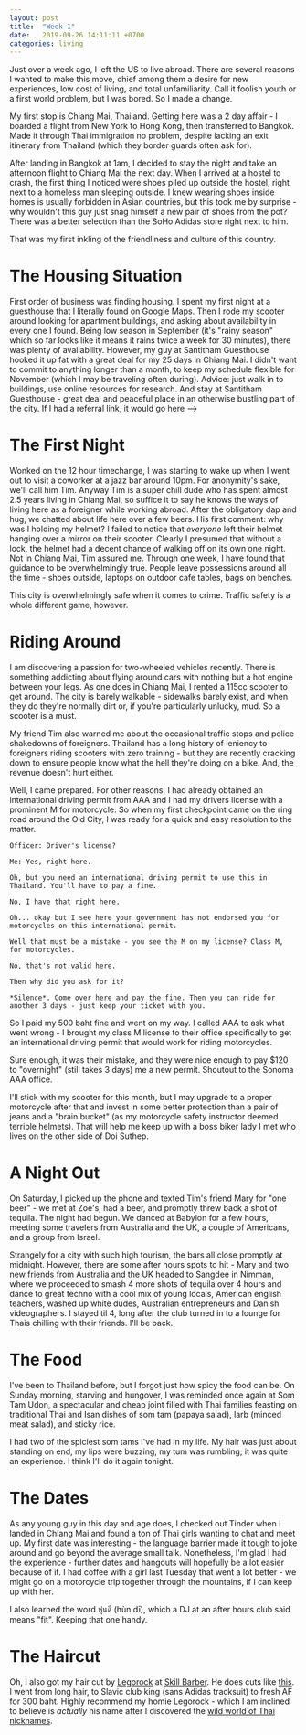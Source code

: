 ```yaml
---
layout: post
title:  "Week 1"
date:   2019-09-26 14:11:11 +0700
categories: living
---
```

Just over a week ago, I left the US to live abroad. There are several reasons I wanted to make this move, chief among them a desire for new experiences, low cost of living, and total unfamiliarity. Call it foolish youth or a first world problem, but I was bored. So I made a change. 

My first stop is Chiang Mai, Thailand. Getting here was a 2 day affair - I boarded a flight from New York to Hong Kong, then transferred to Bangkok. Made it through Thai immigration no problem, despite lacking an exit itinerary from Thailand (which they border guards often ask for). 

After landing in Bangkok at 1am, I decided to stay the night and take an afternoon flight to Chiang Mai the next day. When I arrived at a hostel to crash, the first thing I noticed were shoes piled up outside the hostel, right next to a homeless man sleeping outside. I knew wearing shoes inside homes is usually forbidden in Asian countries, but this took me by surprise - why wouldn't this guy just snag himself a new pair of shoes from the pot? There was a better selection than the SoHo Adidas store right next to him. 

That was my first inkling of the friendliness and culture of this country. 

The Housing Situation
======

First order of business was finding housing. I spent my first night at a guesthouse that I literally found on Google Maps. Then I rode my scooter around looking for apartment buildings, and asking about availability in every one I found. Being low season in September (it's "rainy season" which so far looks like it means it rains twice a week for 30 minutes), there was plenty of availability. However, my guy at Santitham Guesthouse hooked it up fat with a great deal for my 25 days in Chiang Mai. I didn't want to commit to anything longer than a month, to keep my schedule flexible for November (which I may be traveling often during). Advice: just walk in to buildings, use online resources for research. And stay at Santitham Guesthouse - great deal and peaceful place in an otherwise bustling part of the city. If I had a referral link, it would go here --> 

The First Night
======

Wonked on the 12 hour timechange, I was starting to wake up when I went out to visit a coworker at a jazz bar around 10pm. For anonymity's sake, we'll call him Tim. Anyway Tim is a super chill dude who has spent almost 2.5 years living in Chiang Mai, so suffice it to say he knows the ways of living here as a foreigner while working abroad. After the obligatory dap and hug, we chatted about life here over a few beers. His first comment: why was I holding my helmet? I failed to notice that _everyone_ left their helmet hanging over a mirror on their scooter. Clearly I presumed that without a lock, the helmet had a decent chance of walking off on its own one night. Not in Chiang Mai, Tim assured me. Through one week, I have found that guidance to be overwhelmingly true. People leave possessions around all the time - shoes outside, laptops on outdoor cafe tables, bags on benches. 

 This city is overwhelmingly safe when it comes to crime. Traffic safety is a whole different game, however. 

Riding Around
======

I am discovering a passion for two-wheeled vehicles recently. There is something addicting about flying around cars with nothing but a hot engine between your legs. As one does in Chiang Mai, I rented a 115cc scooter to get around. The city is barely walkable - sidewalks barely exist, and when they do they're normally dirt or, if you're particularly unlucky, mud. So a scooter is a must. 

My friend Tim also warned me about the occasional traffic stops and police shakedowns of foreigners. Thailand has a long history of leniency to foreigners riding scooters with zero training - but they are recently cracking down to ensure people know what the hell they're doing on a bike. And, the revenue doesn't hurt either. 

Well, I came prepared. For other reasons, I had already obtained an international driving permit from AAA and I had my drivers license with a prominent M for motorcycle. So when my first checkpoint came on the ring road around the Old City, I was ready for a quick and easy resolution to the matter. 

    Officer: Driver's license?

    Me: Yes, right here. 

    Oh, but you need an international driving permit to use this in Thailand. You'll have to pay a fine. 

    No, I have that right here. 

    Oh... okay but I see here your government has not endorsed you for motorcycles on this international permit. 

    Well that must be a mistake - you see the M on my license? Class M, for motorcycles.

    No, that's not valid here. 

    Then why did you ask for it? 

    *Silence*. Come over here and pay the fine. Then you can ride for another 3 days - just keep your ticket with you. 

So I paid my 500 baht fine and went on my way. I called AAA to ask what went wrong - I brought my class M license to their office specifically to get an international driving permit that would work for riding motorcycles. 

Sure enough, it was their mistake, and they were nice enough to pay $120 to "overnight" (still takes 3 days) me a new permit. Shoutout to the Sonoma AAA office. 

I'll stick with my scooter for this month, but I may upgrade to a proper motorcycle after that and invest in some better protection than a pair of jeans and a "brain bucket" (as my motorcycle safety instructor deemed terrible helmets). That will help me keep up with a boss biker lady I met who lives on the other side of Doi Suthep. 

A Night Out 
======

On Saturday, I picked up the phone and texted Tim's friend Mary for "one beer" - we met at Zoe's, had a beer, and promptly threw back a shot of tequila. The night had begun. We danced at Babylon for a few hours, meeting some travelers from Australia and the UK, a couple of Americans, and a group from Israel. 
    
Strangely for a city with such high tourism, the bars all close promptly at midnight. However, there are some after hours spots to hit - Mary and two new friends from Australia and the UK headed to Sangdee in Nimman, where we proceeded to smash 4 more shots of tequila over 4 hours and dance to great techno with a cool mix of young locals, American english teachers, washed up white dudes, Australian entrepreneurs and Danish videographers. I stayed til 4, long after the  club turned in to a lounge for Thais chilling with their friends. I'll be back. 

The Food
======

I've been to Thailand before, but I forgot just how spicy the food can be. On Sunday morning, starving and hungover, I was reminded once again at Som Tam Udon, a spectacular and cheap joint filled with Thai families feasting on traditional Thai and Isan dishes of som tam (papaya salad), larb (minced meat salad), and sticky rice. 

I had two of the spiciest som tams I've had in my life. My hair was just about standing on end, my lips were buzzing, my tum was rumbling; it was quite an experience. I think I'll do it again tonight. 

The Dates
======
As any young guy in this day and age does, I checked out Tinder when I landed in Chiang Mai and found a ton of Thai girls wanting to chat and meet up. My first date was interesting - the language barrier made it tough to joke around and go beyond the average small talk. Nonetheless, I'm glad I had the experience - further dates and hangouts will hopefully be a lot easier because of it. I had coffee with a girl last Tuesday that went a lot better - we might go on a motorcycle trip together through the mountains, if I can keep up with her. 

I also learned the word หุ่นดี (hùn dī), which a DJ at an after hours club said means "fit". Keeping that one handy. 

The Haircut
======
Oh, I also got my hair cut by [Legorock][legorock] at [Skill Barber][barber]. He does cuts like [this][pablo]. I went from long hair, to Slavic club king (sans Adidas tracksuit) to fresh AF for 300 baht. Highly recommend my homie Legorock - which I am inclined to believe is _actually_ his name after I discovered the [wild world of Thai nicknames][nicknames]. 

[nicknames]: https://www.thai2english.com/learn/the-crazy-world-of-thai-nicknames
[barber]: https://www.facebook.com/pg/skillbarberthailand/photos/?ref=page_internal
[pablo]: https://www.facebook.com/skillbarberthailand/photos/a.544668802273564/2053387848068311/?type=3&theater
[legorock]: https://www.facebook.com/skillbarberthailand/photos/a.544668802273564/2131866320220463/?type=3&theater


